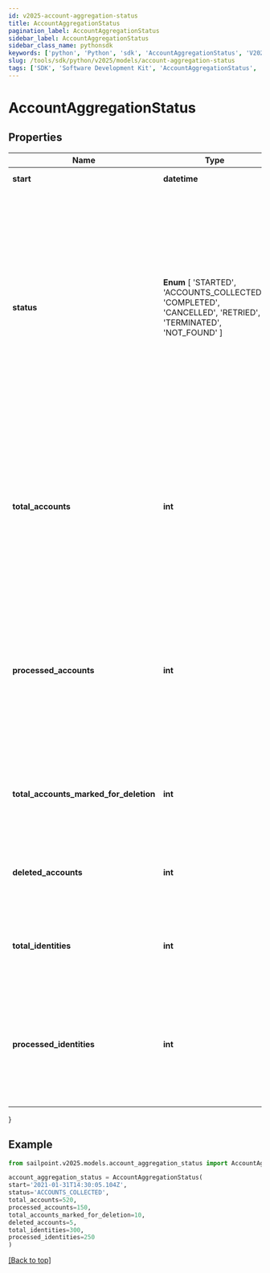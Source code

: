 ```yaml
---
id: v2025-account-aggregation-status
title: AccountAggregationStatus
pagination_label: AccountAggregationStatus
sidebar_label: AccountAggregationStatus
sidebar_class_name: pythonsdk
keywords: ['python', 'Python', 'sdk', 'AccountAggregationStatus', 'V2025AccountAggregationStatus'] 
slug: /tools/sdk/python/v2025/models/account-aggregation-status
tags: ['SDK', 'Software Development Kit', 'AccountAggregationStatus', 'V2025AccountAggregationStatus']
---
```


# AccountAggregationStatus


## Properties

Name | Type | Description | Notes
------------ | ------------- | ------------- | -------------
**start** | **datetime** | When the aggregation started. | [optional] 
**status** |  **Enum** [  'STARTED',    'ACCOUNTS_COLLECTED',    'COMPLETED',    'CANCELLED',    'RETRIED',    'TERMINATED',    'NOT_FOUND' ] | STARTED - Aggregation started, but source account iteration has not completed.  ACCOUNTS_COLLECTED - Source account iteration completed, but all accounts have not yet been processed.  COMPLETED - Aggregation completed (*possibly with errors*).  CANCELLED - Aggregation cancelled by user.  RETRIED - Aggregation retried because of connectivity issues with the Virtual Appliance.  TERMINATED - Aggregation marked as failed after 3 tries after connectivity issues with the Virtual Appliance.  | [optional] 
**total_accounts** | **int** | The total number of *NEW, CHANGED and DELETED* accounts that need to be processed for this aggregation. This does not include accounts that were unchanged since the previous aggregation. This can be zero if there were no new, changed or deleted accounts since the previous aggregation. *Only available when status is ACCOUNTS_COLLECTED or COMPLETED.* | [optional] 
**processed_accounts** | **int** | The number of *NEW, CHANGED and DELETED* accounts that have been processed so far. This reflects the number of accounts that have been processed at the time of the API call, and may increase on subsequent API calls while the status is ACCOUNTS_COLLECTED. *Only available when status is ACCOUNTS_COLLECTED or COMPLETED.* | [optional] 
**total_accounts_marked_for_deletion** | **int** | The total number of accounts that have been marked for deletion during the aggregation. *Only available when status is ACCOUNTS_COLLECTED or COMPLETED.* | [optional] 
**deleted_accounts** | **int** | The number of accounts that have been deleted during the aggregation. *Only available when status is ACCOUNTS_COLLECTED or COMPLETED.* | [optional] 
**total_identities** | **int** | The total number of unique identities that have been marked for refresh. *Only available when status is ACCOUNTS_COLLECTED or COMPLETED.* | [optional] 
**processed_identities** | **int** | The number of unique identities that have been refreshed at the time of the API call, and may increase on subsequent API calls while the status is ACCOUNTS_COLLECTED. *Only available when status is ACCOUNTS_COLLECTED or COMPLETED.* | [optional] 
}

## Example

```python
from sailpoint.v2025.models.account_aggregation_status import AccountAggregationStatus

account_aggregation_status = AccountAggregationStatus(
start='2021-01-31T14:30:05.104Z',
status='ACCOUNTS_COLLECTED',
total_accounts=520,
processed_accounts=150,
total_accounts_marked_for_deletion=10,
deleted_accounts=5,
total_identities=300,
processed_identities=250
)

```
[[Back to top]](#) 

